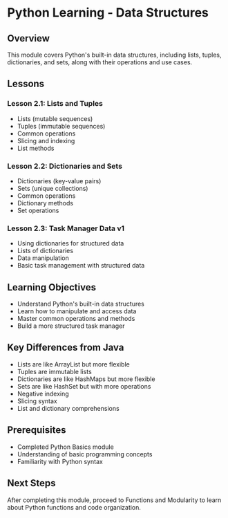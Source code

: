 # Python Learning - Data Structures

## Overview
This module covers Python's built-in data structures, including lists, tuples, dictionaries, and sets, along with their operations and use cases.

## Lessons

### Lesson 2.1: Lists and Tuples
- Lists (mutable sequences)
- Tuples (immutable sequences)
- Common operations
- Slicing and indexing
- List methods

### Lesson 2.2: Dictionaries and Sets
- Dictionaries (key-value pairs)
- Sets (unique collections)
- Common operations
- Dictionary methods
- Set operations

### Lesson 2.3: Task Manager Data v1
- Using dictionaries for structured data
- Lists of dictionaries
- Data manipulation
- Basic task management with structured data

## Learning Objectives
- Understand Python's built-in data structures
- Learn how to manipulate and access data
- Master common operations and methods
- Build a more structured task manager

## Key Differences from Java
- Lists are like ArrayList but more flexible
- Tuples are immutable lists
- Dictionaries are like HashMaps but more flexible
- Sets are like HashSet but with more operations
- Negative indexing
- Slicing syntax
- List and dictionary comprehensions

## Prerequisites
- Completed Python Basics module
- Understanding of basic programming concepts
- Familiarity with Python syntax

## Next Steps
After completing this module, proceed to Functions and Modularity to learn about Python functions and code organization. 